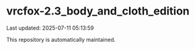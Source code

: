 # vrcfox-2.3_body_and_cloth_edition

Last updated: 2025-07-11 05:13:59

This repository is automatically maintained.
